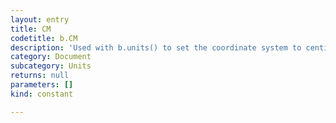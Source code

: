 ```yaml
---
layout: entry
title: CM
codetitle: b.CM
description: 'Used with b.units() to set the coordinate system to centimeters.'
category: Document
subcategory: Units
returns: null
parameters: []
kind: constant

---
```

